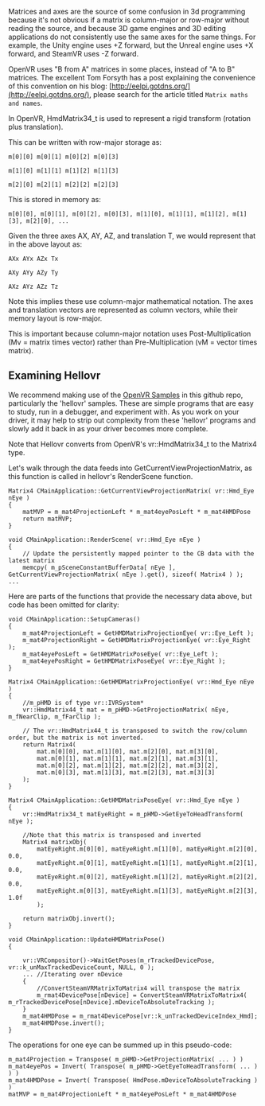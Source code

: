 Matrices and axes are the source of some confusion in 3d programming because it's not obvious if a matrix is column-major or row-major without reading the source, and because 3D game engines and 3D editing applications do not consistently use the same axes for the same things. For example, the Unity engine uses +Z forward, but the Unreal engine uses +X forward, and SteamVR uses -Z forward.

OpenVR uses "B from A" matrices in some places, instead of "A to B" matrices. The excellent Tom Forsyth has a post explaining the convenience of this convention on his blog: [http://eelpi.gotdns.org/](http://eelpi.gotdns.org/), please search for the article titled `Matrix maths and names`.

In OpenVR, HmdMatrix34_t is used to represent a rigid transform (rotation plus translation).

This can be written with row-major storage as:

```
m[0][0] m[0][1] m[0][2] m[0][3]

m[1][0] m[1][1] m[1][2] m[1][3]

m[2][0] m[2][1] m[2][2] m[2][3]
```

This is stored in memory as:

`m[0][0], m[0][1], m[0][2], m[0][3], m[1][0], m[1][1], m[1][2], m[1][3], m[2][0], ...`

Given the three axes AX, AY, AZ, and translation T, we would represent that in the above layout as:

```
AXx AYx AZx Tx

AXy AYy AZy Ty

AXz AYz AZz Tz
```

Note this implies these use column-major mathematical notation.  The axes and translation vectors are represented as column vectors, while their memory layout is row-major.

This is important because column-major notation uses Post-Multiplication (Mv = matrix times vector) rather than Pre-Multiplication (vM = vector times matrix).

## Examining Hellovr

We recommend making use of the [OpenVR Samples](https://github.com/ValveSoftware/openvr/tree/master/samples) in this github repo, particularly the 'hellovr' samples. These are simple programs that are easy to study, run in a debugger, and experiment with. As you work on your driver, it may help to strip out complexity from these 'hellovr' programs and slowly add it back in as your driver becomes more complete.

Note that Hellovr converts from OpenVR's vr::HmdMatrix34_t to the Matrix4 type.

Let's walk through the data feeds into GetCurrentViewProjectionMatrix, as this function is called in hellovr's RenderScene function.

```
Matrix4 CMainApplication::GetCurrentViewProjectionMatrix( vr::Hmd_Eye nEye )
{
	matMVP = m_mat4ProjectionLeft * m_mat4eyePosLeft * m_mat4HMDPose
	return matMVP;
}

void CMainApplication::RenderScene( vr::Hmd_Eye nEye )
{
	// Update the persistently mapped pointer to the CB data with the latest matrix
	memcpy( m_pSceneConstantBufferData[ nEye ], GetCurrentViewProjectionMatrix( nEye ).get(), sizeof( Matrix4 ) );
...
```

Here are parts of the functions that provide the necessary data above, but code has been omitted for clarity:

```
void CMainApplication::SetupCameras()
{
	m_mat4ProjectionLeft = GetHMDMatrixProjectionEye( vr::Eye_Left );
	m_mat4ProjectionRight = GetHMDMatrixProjectionEye( vr::Eye_Right );
	m_mat4eyePosLeft = GetHMDMatrixPoseEye( vr::Eye_Left );
	m_mat4eyePosRight = GetHMDMatrixPoseEye( vr::Eye_Right );
}

Matrix4 CMainApplication::GetHMDMatrixProjectionEye( vr::Hmd_Eye nEye )
{
	//m_pHMD is of type vr::IVRSystem*
	vr::HmdMatrix44_t mat = m_pHMD->GetProjectionMatrix( nEye, m_fNearClip, m_fFarClip );

	// The vr::HmdMatrix44_t is transposed to switch the row/column order, but the matrix is not inverted.
	return Matrix4(
		mat.m[0][0], mat.m[1][0], mat.m[2][0], mat.m[3][0],
		mat.m[0][1], mat.m[1][1], mat.m[2][1], mat.m[3][1], 
		mat.m[0][2], mat.m[1][2], mat.m[2][2], mat.m[3][2], 
		mat.m[0][3], mat.m[1][3], mat.m[2][3], mat.m[3][3]
	);
}

Matrix4 CMainApplication::GetHMDMatrixPoseEye( vr::Hmd_Eye nEye )
{
	vr::HmdMatrix34_t matEyeRight = m_pHMD->GetEyeToHeadTransform( nEye );

	//Note that this matrix is transposed and inverted
	Matrix4 matrixObj(
		matEyeRight.m[0][0], matEyeRight.m[1][0], matEyeRight.m[2][0], 0.0, 
		matEyeRight.m[0][1], matEyeRight.m[1][1], matEyeRight.m[2][1], 0.0,
		matEyeRight.m[0][2], matEyeRight.m[1][2], matEyeRight.m[2][2], 0.0,
		matEyeRight.m[0][3], matEyeRight.m[1][3], matEyeRight.m[2][3], 1.0f
		);

	return matrixObj.invert();
}

void CMainApplication::UpdateHMDMatrixPose()
{

	vr::VRCompositor()->WaitGetPoses(m_rTrackedDevicePose, vr::k_unMaxTrackedDeviceCount, NULL, 0 );
	... //Iterating over nDevice
	{
		//ConvertSteamVRMatrixToMatrix4 will transpose the matrix
		m_rmat4DevicePose[nDevice] = ConvertSteamVRMatrixToMatrix4( m_rTrackedDevicePose[nDevice].mDeviceToAbsoluteTracking );
	}
	m_mat4HMDPose = m_rmat4DevicePose[vr::k_unTrackedDeviceIndex_Hmd];
	m_mat4HMDPose.invert();
}

```

The operations for one eye can be summed up in this pseudo-code:
```
m_mat4Projection = Transpose( m_pHMD->GetProjectionMatrix( ... ) )
m_mat4eyePos = Invert( Transpose( m_pHMD->GetEyeToHeadTransform( ... ) ) )
m_mat4HMDPose = Invert( Transpose( HmdPose.mDeviceToAbsoluteTracking ) )
matMVP = m_mat4ProjectionLeft * m_mat4eyePosLeft * m_mat4HMDPose
```